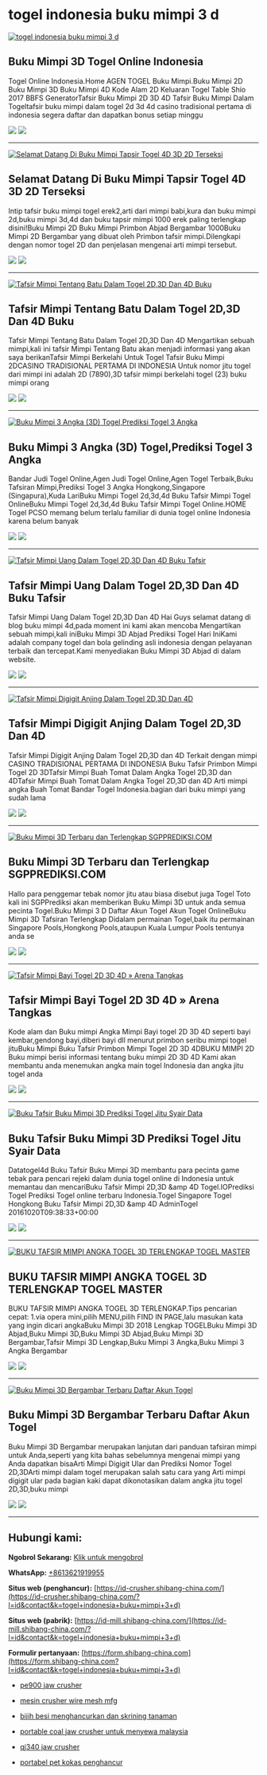 # togel indonesia buku mimpi 3 d

<a href="https://swt.shibang-china.com/?l=id&img&k=togel+indonesia+buku+mimpi+3+d" target="_blank">![togel indonesia buku mimpi 3 d](http://static.shibang-china.com/all-800x300/859.jpg)</a>

## Buku Mimpi 3D Togel Online Indonesia
Togel Online Indonesia.Home AGEN TOGEL Buku Mimpi.Buku Mimpi 2D Buku Mimpi 3D Buku Mimpi 4D Kode Alam 2D Keluaran Togel Table Shio 2017 BBFS GeneratorTafsir Buku Mimpi 2D 3D 4D Tafsir Buku Mimpi Dalam Togeltafsir buku mimpi dalam togel 2d 3d 4d casino tradisional pertama di indonesia segera daftar dan dapatkan bonus setiap minggu


<a href="https://whatsapp.shibangsoft.com/WhatsApp.php" target="_blank" title="WhatsApp">![](http://static.shibang-china.com/icon/whatsapp.png)</a> <a href="https://swt.shibang-china.com/?l=id&icon&k=togel+indonesia+buku+mimpi+3+d" target="_blank">![](http://static.shibang-china.com/icon/chat-id.png)</a>

---

<a href="https://swt.shibang-china.com/?l=id&img&k=togel+indonesia+buku+mimpi+3+d" target="_blank">![Selamat Datang Di Buku Mimpi Tapsir Togel 4D 3D 2D Terseksi](http://static.shibang-china.com/all-800x300/88.jpg)</a>

## Selamat Datang Di Buku Mimpi Tapsir Togel 4D 3D 2D Terseksi
Intip tafsir buku mimpi togel erek2,arti dari mimpi babi,kura dan buku mimpi 2d,buku mimpi 3d,4d dan buku tapsir mimpi 1000 erek paling terlengkap disini!Buku Mimpi 2D Buku Mimpi Primbon Abjad Bergambar 1000Buku Mimpi 2D Bergambar yang dibuat oleh Primbon tafsir mimpi.Dilengkapi dengan nomor togel 2D dan penjelasan mengenai arti mimpi tersebut.


<a href="https://whatsapp.shibangsoft.com/WhatsApp.php" target="_blank" title="WhatsApp">![](http://static.shibang-china.com/icon/whatsapp.png)</a> <a href="https://swt.shibang-china.com/?l=id&icon&k=togel+indonesia+buku+mimpi+3+d" target="_blank">![](http://static.shibang-china.com/icon/chat-id.png)</a>

---

<a href="https://swt.shibang-china.com/?l=id&img&k=togel+indonesia+buku+mimpi+3+d" target="_blank">![Tafsir Mimpi Tentang Batu Dalam Togel 2D,3D Dan 4D Buku](http://static.shibang-china.com/all-800x300/14.jpg)</a>

## Tafsir Mimpi Tentang Batu Dalam Togel 2D,3D Dan 4D Buku
Tafsir Mimpi Tentang Batu Dalam Togel 2D,3D Dan 4D Mengartikan sebuah mimpi,kali ini tafsir Mimpi Tentang Batu akan menjadi informasi yang akan saya berikanTafsir Mimpi Berkelahi Untuk Togel Tafsir Buku Mimpi 2DCASINO TRADISIONAL PERTAMA DI INDONESIA Untuk nomor jitu togel dari mimpi ini adalah 2D (7890),3D tafsir mimpi berkelahi togel (23) buku mimpi orang


<a href="https://whatsapp.shibangsoft.com/WhatsApp.php" target="_blank" title="WhatsApp">![](http://static.shibang-china.com/icon/whatsapp.png)</a> <a href="https://swt.shibang-china.com/?l=id&icon&k=togel+indonesia+buku+mimpi+3+d" target="_blank">![](http://static.shibang-china.com/icon/chat-id.png)</a>

---

<a href="https://swt.shibang-china.com/?l=id&img&k=togel+indonesia+buku+mimpi+3+d" target="_blank">![Buku Mimpi 3 Angka (3D) Togel,Prediksi Togel 3 Angka](http://static.shibang-china.com/all-800x300/1367.jpg)</a>

## Buku Mimpi 3 Angka (3D) Togel,Prediksi Togel 3 Angka
Bandar Judi Togel Online,Agen Judi Togel Online,Agen Togel Terbaik,Buku Tafsiran Mimpi,Prediksi Togel 3 Angka Hongkong,Singapore (Singapura),Kuda LariBuku Mimpi Togel 2d,3d,4d Buku Tafsir Mimpi Togel OnlineBuku Mimpi Togel 2d,3d,4d Buku Tafsir Mimpi Togel Online.HOME Togel PCSO memang belum terlalu familiar di dunia togel online Indonesia karena belum banyak


<a href="https://whatsapp.shibangsoft.com/WhatsApp.php" target="_blank" title="WhatsApp">![](http://static.shibang-china.com/icon/whatsapp.png)</a> <a href="https://swt.shibang-china.com/?l=id&icon&k=togel+indonesia+buku+mimpi+3+d" target="_blank">![](http://static.shibang-china.com/icon/chat-id.png)</a>

---

<a href="https://swt.shibang-china.com/?l=id&img&k=togel+indonesia+buku+mimpi+3+d" target="_blank">![Tafsir Mimpi Uang Dalam Togel 2D,3D Dan 4D Buku Tafsir](http://static.shibang-china.com/all-800x300/641.jpg)</a>

## Tafsir Mimpi Uang Dalam Togel 2D,3D Dan 4D Buku Tafsir
Tafsir Mimpi Uang Dalam Togel 2D,3D Dan 4D Hai Guys selamat datang di blog buku mimpi 4d,pada moment ini kami akan mencoba Mengartikan sebuah mimpi,kali iniBuku Mimpi 3D Abjad Prediksi Togel Hari IniKami adalah company togel dan bola gelinding asli indonesia dengan pelayanan terbaik dan tercepat.Kami menyediakan Buku Mimpi 3D Abjad di dalam website.


<a href="https://whatsapp.shibangsoft.com/WhatsApp.php" target="_blank" title="WhatsApp">![](http://static.shibang-china.com/icon/whatsapp.png)</a> <a href="https://swt.shibang-china.com/?l=id&icon&k=togel+indonesia+buku+mimpi+3+d" target="_blank">![](http://static.shibang-china.com/icon/chat-id.png)</a>

---

<a href="https://swt.shibang-china.com/?l=id&img&k=togel+indonesia+buku+mimpi+3+d" target="_blank">![Tafsir Mimpi Digigit Anjing Dalam Togel 2D,3D Dan 4D](http://static.shibang-china.com/all-800x300/1420.jpg)</a>

## Tafsir Mimpi Digigit Anjing Dalam Togel 2D,3D Dan 4D
Tafsir Mimpi Digigit Anjing Dalam Togel 2D,3D dan 4D Terkait dengan mimpi CASINO TRADISIONAL PERTAMA DI INDONESIA Buku Tafsir Primbon Mimpi Togel 2D 3DTafsir Mimpi Buah Tomat Dalam Angka Togel 2D,3D dan 4DTafsir Mimpi Buah Tomat Dalam Angka Togel 2D,3D dan 4D Arti mimpi angka Buah Tomat Bandar Togel Indonesia.bagian dari buku mimpi yang sudah lama


<a href="https://whatsapp.shibangsoft.com/WhatsApp.php" target="_blank" title="WhatsApp">![](http://static.shibang-china.com/icon/whatsapp.png)</a> <a href="https://swt.shibang-china.com/?l=id&icon&k=togel+indonesia+buku+mimpi+3+d" target="_blank">![](http://static.shibang-china.com/icon/chat-id.png)</a>

---

<a href="https://swt.shibang-china.com/?l=id&img&k=togel+indonesia+buku+mimpi+3+d" target="_blank">![Buku Mimpi 3D Terbaru dan Terlengkap SGPPREDIKSI.COM](http://static.shibang-china.com/all-800x300/16.jpg)</a>

## Buku Mimpi 3D Terbaru dan Terlengkap SGPPREDIKSI.COM
Hallo para penggemar tebak nomor jitu atau biasa disebut juga Togel Toto kali ini SGPPrediksi akan memberikan Buku Mimpi 3D untuk anda semua pecinta Togel.Buku Mimpi 3 D Daftar Akun Togel Akun Togel OnlineBuku Mimpi 3D Tafsiran Terlengkap Didalam permainan Togel,baik itu permainan Singapore Pools,Hongkong Pools,ataupun Kuala Lumpur Pools tentunya anda se


<a href="https://whatsapp.shibangsoft.com/WhatsApp.php" target="_blank" title="WhatsApp">![](http://static.shibang-china.com/icon/whatsapp.png)</a> <a href="https://swt.shibang-china.com/?l=id&icon&k=togel+indonesia+buku+mimpi+3+d" target="_blank">![](http://static.shibang-china.com/icon/chat-id.png)</a>

---

<a href="https://swt.shibang-china.com/?l=id&img&k=togel+indonesia+buku+mimpi+3+d" target="_blank">![Tafsir Mimpi Bayi Togel 2D 3D 4D » Arena Tangkas](http://static.shibang-china.com/all-800x300/1254.jpg)</a>

## Tafsir Mimpi Bayi Togel 2D 3D 4D » Arena Tangkas
Kode alam dan Buku mimpi Angka Mimpi Bayi togel 2D 3D 4D seperti bayi kembar,gendong bayi,diberi bayi dll menurut primbon seribu mimpi togel jituBuku Mimpi Buku Tafsir Primbon Mimpi Togel 2D 3D 4DBUKU MIMPI 2D Buku mimpi berisi informasi tentang buku mimpi 2D 3D 4D Kami akan membantu anda menemukan angka main togel Indonesia dan angka jitu togel anda


<a href="https://whatsapp.shibangsoft.com/WhatsApp.php" target="_blank" title="WhatsApp">![](http://static.shibang-china.com/icon/whatsapp.png)</a> <a href="https://swt.shibang-china.com/?l=id&icon&k=togel+indonesia+buku+mimpi+3+d" target="_blank">![](http://static.shibang-china.com/icon/chat-id.png)</a>

---

<a href="https://swt.shibang-china.com/?l=id&img&k=togel+indonesia+buku+mimpi+3+d" target="_blank">![Buku Tafsir Buku Mimpi 3D Prediksi Togel Jitu Syair Data](http://static.shibang-china.com/all-800x300/1246.jpg)</a>

## Buku Tafsir Buku Mimpi 3D Prediksi Togel Jitu Syair Data
Datatogel4d Buku Tafsir Buku Mimpi 3D membantu para pecinta game tebak para pencari rejeki dalam dunia togel online di Indonesia untuk memantau dan mencariBuku Tafsir Mimpi 2D,3D &amp 4D Togel.IOPrediksi Togel Prediksi Togel online terbaru Indonesia.Togel Singapore Togel Hongkong Buku Tafsir Mimpi 2D,3D &amp 4D AdminTogel 20161020T09:38:33+00:00


<a href="https://whatsapp.shibangsoft.com/WhatsApp.php" target="_blank" title="WhatsApp">![](http://static.shibang-china.com/icon/whatsapp.png)</a> <a href="https://swt.shibang-china.com/?l=id&icon&k=togel+indonesia+buku+mimpi+3+d" target="_blank">![](http://static.shibang-china.com/icon/chat-id.png)</a>

---

<a href="https://swt.shibang-china.com/?l=id&img&k=togel+indonesia+buku+mimpi+3+d" target="_blank">![BUKU TAFSIR MIMPI ANGKA TOGEL 3D TERLENGKAP TOGEL MASTER](http://static.shibang-china.com/all-800x300/1286.jpg)</a>

## BUKU TAFSIR MIMPI ANGKA TOGEL 3D TERLENGKAP TOGEL MASTER
BUKU TAFSIR MIMPI ANGKA TOGEL 3D TERLENGKAP.Tips pencarian cepat: 1.via opera mini,pilih MENU,pilih FIND IN PAGE,lalu masukan kata yang ingin dicari angkaBuku Mimpi 3D 2018 Lengkap TOGELBuku Mimpi 3D Abjad,Buku Mimpi 3D,Buku Mimpi 3D Abjad,Buku Mimpi 3D Bergambar,Tafsir Mimpi 3D Lengkap,Buku Mimpi 3 Angka,Buku Mimpi 3 Angka Bergambar


<a href="https://whatsapp.shibangsoft.com/WhatsApp.php" target="_blank" title="WhatsApp">![](http://static.shibang-china.com/icon/whatsapp.png)</a> <a href="https://swt.shibang-china.com/?l=id&icon&k=togel+indonesia+buku+mimpi+3+d" target="_blank">![](http://static.shibang-china.com/icon/chat-id.png)</a>

---

<a href="https://swt.shibang-china.com/?l=id&img&k=togel+indonesia+buku+mimpi+3+d" target="_blank">![Buku Mimpi 3D Bergambar Terbaru Daftar Akun Togel](http://static.shibang-china.com/all-800x300/885.jpg)</a>

## Buku Mimpi 3D Bergambar Terbaru Daftar Akun Togel
Buku Mimpi 3D Bergambar merupakan lanjutan dari panduan tafsiran mimpi untuk Anda,seperti yang kita bahas sebelumnya mengenai mimpi yang Anda dapatkan bisaArti Mimpi Digigit Ular dan Prediksi Nomor Togel 2D,3DArti mimpi dalam togel merupakan salah satu cara yang Arti mimpi digigit ular pada bagian kaki dapat dikonotasikan dalam angka jitu togel 2D,3D,buku mimpi


<a href="https://whatsapp.shibangsoft.com/WhatsApp.php" target="_blank" title="WhatsApp">![](http://static.shibang-china.com/icon/whatsapp.png)</a> <a href="https://swt.shibang-china.com/?l=id&icon&k=togel+indonesia+buku+mimpi+3+d" target="_blank">![](http://static.shibang-china.com/icon/chat-id.png)</a>

---
## Hubungi kami:

**Ngobrol Sekarang:** [Klik untuk mengobrol](https://swt.shibang-china.com?l=id&contact&k=togel+indonesia+buku+mimpi+3+d)

**WhatsApp:**  [+8613621919955](https://whatsapp.shibangsoft.com/WhatsApp.php)

**Situs web (penghancur):** [https://id-crusher.shibang-china.com/](https://id-crusher.shibang-china.com/?l=id&contact&k=togel+indonesia+buku+mimpi+3+d)

**Situs web (pabrik):** [https://id-mill.shibang-china.com/](https://id-mill.shibang-china.com/?l=id&contact&k=togel+indonesia+buku+mimpi+3+d)

**Formulir pertanyaan:** [https://form.shibang-china.com](https://form.shibang-china.com?l=id&contact&k=togel+indonesia+buku+mimpi+3+d)

* [pe900 jaw crusher](../16/pe900%20jaw%20crusher.md)

* [mesin crusher wire mesh mfg](../18/mesin%20crusher%20wire%20mesh%20mfg.md)

* [bijih besi menghancurkan dan skrining tanaman](../28/bijih%20besi%20menghancurkan%20dan%20skrining%20tanaman.md)

* [portable coal jaw crusher untuk menyewa malaysia](../20/portable%20coal%20jaw%20crusher%20untuk%20menyewa%20malaysia.md)

* [qj340 jaw crusher](../17/qj340%20jaw%20crusher.md)

* [portabel pet kokas penghancur](../25/portabel%20pet%20kokas%20penghancur.md)